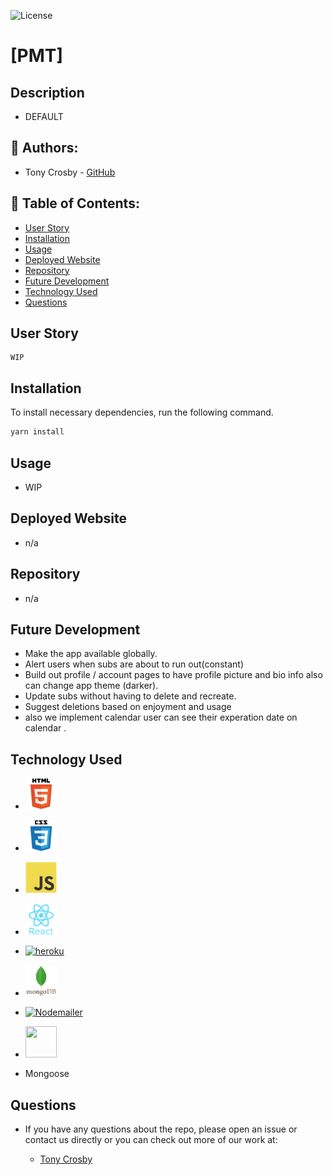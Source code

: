 ![License](https://img.shields.io/badge/License-MIT-yellow)

# [PMT]

## Description

- DEFAULT
## 👤 Authors:

- Tony Crosby - [GitHub](github.com/tonycrosby-tech)

## 📜 Table of Contents:

- [User Story](#user-story)
- [Installation](#installation)
- [Usage](#usage)
- [Deployed Website](#deployed-website)
- [Repository](#repository)
- [Future Development](#future-development)
- [Technology Used](#technology-used)
- [Questions](#questions)

## User Story

```
WIP

```

## Installation

To install necessary dependencies, run the following command.

```bash
yarn install
```

## Usage

- WIP

## Deployed Website
- n/a
## Repository

- n/a

## Future Development

- Make the app available globally.
- Alert users when subs are about to run out(constant)
- Build out profile / account pages to have profile picture and bio info also can change app theme (darker).
- Update subs without having to delete and recreate.
- Suggest deletions based on enjoyment and usage
- also we implement calendar user can see their experation date on calendar .

## Technology Used

- <a href="https://www.w3.org/html/" target="_blank"> <img src="https://raw.githubusercontent.com/devicons/devicon/master/icons/html5/html5-original-wordmark.svg" alt="html5" width="50" height="50"/> </a>

- <a href="https://www.w3schools.com/css/" target="_blank"> 
  <img src="https://raw.githubusercontent.com/devicons/devicon/master/icons/css3/css3-original-wordmark.svg" width="50" height="50"/> </a>

- <a href="https://developer.mozilla.org/en-US/docs/Web/JavaScript" target="_blank"> <img src="https://raw.githubusercontent.com/devicons/devicon/master/icons/javascript/javascript-original.svg" alt="javascript" width="50" height="50"/>

- <a href="https://reactjs.org/" target="_blank"> <img src="https://raw.githubusercontent.com/devicons/devicon/master/icons/react/react-original-wordmark.svg" alt="react" width="50" height="50"/> </a>

- <a href="https://heroku.com" target="_blank"> <img src="https://www.vectorlogo.zone/logos/heroku/heroku-icon.svg" alt="heroku" width="50" height="50"/> </a>

- <a href="https://www.mongodb.com/" target="_blank"> <img src="https://raw.githubusercontent.com/devicons/devicon/master/icons/mongodb/mongodb-original-wordmark.svg" alt="mongodb" width="50" height="50"/> </a>

- <a href="https://nodemailer.com/about/" target="_blank"> <img src="https://nodemailer.com/nm_logo_200x136.png" alt="Nodemailer" width="50" height="50"/> </a>

- <a href="https://www.chartjs.org" target="_blank"> 
  <img src="https://www.chartjs.org/media/logo-title.svg" width="50" height="50"/> </a>

- Mongoose

## Questions

- If you have any questions about the repo, please open an issue or contact us directly or you can check out more of our work at:

  - [Tony Crosby](https://github.com/tonycrosby-tech)